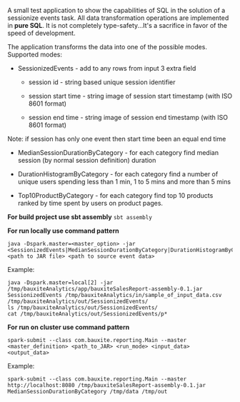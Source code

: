 A small test application to show the capabilities of SQL in the solution of a sessionize events task.
All data transformation operations are implemented in **pure SQL**.
It is not completely type-safety...It's a sacrifice in favor of the speed of development.

The application transforms the data into one of the possible modes.
Supported modes:
- SessionizedEvents - add to any rows from input 3 extra field

    - session id - string based unique session identifier
    
    - session start time - string image of session start timestamp (with ISO 8601 format) 
    
    - session end time - string image of session end timestamp (with ISO 8601 format) 
    
Note: if session has only one event then start time been an equal end time
    
    
- MedianSessionDurationByCategory - for each category find median session (by normal session definition) duration 

- DurationHistogramByCategory - for each category find a number of unique users spending less than 1 min, 1 to 5 mins and more than 5 mins

- Top10ProductByCategory - for each category find top 10 products ranked by time spent by users on product pages.


**For build project use sbt assembly**
```sbt assembly```

**For run locally use command pattern**
```
java -Dspark.master=<master_option> -jar <SessionizedEvents|MedianSessionDurationByCategory|DurationHistogramByCategory|Top10ProductByCategory> <path to JAR file> <path to source event data>
```

Example:
~~~
java -Dspark.master=local[2] -jar /tmp/bauxiteAnalytics/app/bauxiteSalesReport-assembly-0.1.jar SessionizedEvents /tmp/bauxiteAnalytics/in/sample_of_input_data.csv /tmp/bauxiteAnalytics/out/SessionizedEvents/
ls /tmp/bauxiteAnalytics/out/SessionizedEvents/
cat /tmp/bauxiteAnalytics/out/SessionizedEvents/p*
~~~

**For run on cluster use command pattern**
```
spark-submit --class com.bauxite.reporting.Main --master <master_definition> <path_to_JAR> <run_mode> <input_data> <output_data>
```

Example:
```
spark-submit --class com.bauxite.reporting.Main --master http://localhost:8080 /tmp/bauxiteSalesReport-assembly-0.1.jar MedianSessionDurationByCategory /tmp/data /tmp/out
```


